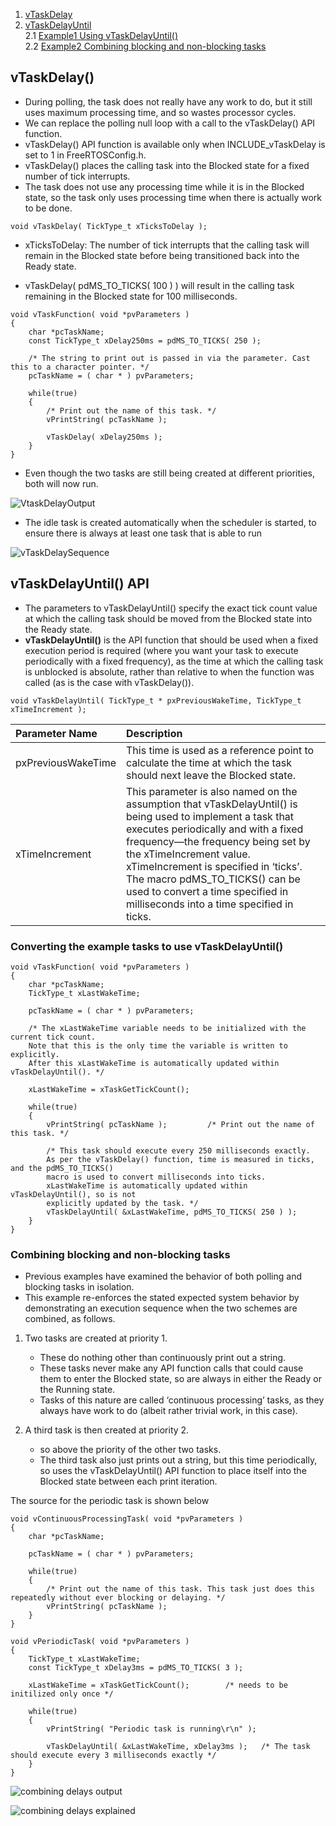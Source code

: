 1. [vTaskDelay](#vtaskdelay)    
2. [vTaskDelayUntil](#vtaskdelayuntil-api)   
    2.1 [Example1 Using vTaskDelayUntil()](#converting-the-example-tasks-to-use-vtaskdelayuntil)    
    2.2 [Example2 Combining blocking and non-blocking tasks](#combining-blocking-and-non-blocking-tasks)    

## vTaskDelay()
 
- During polling, the task does not really have any work to do, but it still uses maximum processing time, and so wastes processor cycles.
- We can replace the polling null loop with a call to the vTaskDelay() API function.
- vTaskDelay() API function is available only when INCLUDE_vTaskDelay is set to 1 in FreeRTOSConfig.h.
- vTaskDelay() places the calling task into the Blocked state for a fixed number of tick interrupts.
- The task does not use any processing time while it is in the Blocked state, so the task only uses processing time when there is actually work to be done.

`void vTaskDelay( TickType_t xTicksToDelay );`

- xTicksToDelay: The number of tick interrupts that the calling task will remain in the Blocked state before being transitioned back into the Ready state.

- vTaskDelay( pdMS_TO_TICKS( 100 ) ) will result in the calling task remaining in the Blocked state for 100 milliseconds.

```
void vTaskFunction( void *pvParameters )
{
    char *pcTaskName;
    const TickType_t xDelay250ms = pdMS_TO_TICKS( 250 );
    
    /* The string to print out is passed in via the parameter. Cast this to a character pointer. */
    pcTaskName = ( char * ) pvParameters;

    while(true)
    {
        /* Print out the name of this task. */
        vPrintString( pcTaskName );
    
        vTaskDelay( xDelay250ms );
    }
}
```

- Even though the two tasks are still being created at different priorities, both will now run.

![VtaskDelayOutput](VtaskDelayOutput.png)
 
- The idle task is created automatically when the scheduler is started, to ensure there is always at least one task that is able to run

![vTaskDelaySequence](vTaskDelaySequence.png)

## vTaskDelayUntil() API   

- The parameters to vTaskDelayUntil() specify the exact tick count value at which the calling task should be moved from the Blocked state into the Ready state. 
- **vTaskDelayUntil()** is the API function that should be used when a fixed execution period is required (where you want your task to execute periodically with a fixed frequency), as the time at which the calling task is unblocked is absolute, rather than relative to when the function was called (as is the case with vTaskDelay()).

`void vTaskDelayUntil( TickType_t * pxPreviousWakeTime, TickType_t xTimeIncrement );`

| Parameter Name | Description |
| :--- | :--- |
| pxPreviousWakeTime | This time is used as a reference point to calculate the time at which the task should next leave the Blocked state. |
| xTimeIncrement | This parameter is also named on the assumption that vTaskDelayUntil() is being used to implement a task that executes periodically and with a fixed frequency—the frequency being set by the xTimeIncrement value. xTimeIncrement is specified in ‘ticks’. The macro pdMS_TO_TICKS() can be used to convert a time specified in milliseconds into a time specified in ticks. |

### Converting the example tasks to use vTaskDelayUntil()

```
void vTaskFunction( void *pvParameters )
{
    char *pcTaskName;
    TickType_t xLastWakeTime;

    pcTaskName = ( char * ) pvParameters;

    /* The xLastWakeTime variable needs to be initialized with the current tick count. 
    Note that this is the only time the variable is written to explicitly.
    After this xLastWakeTime is automatically updated within vTaskDelayUntil(). */

    xLastWakeTime = xTaskGetTickCount();

    while(true)
    {
        vPrintString( pcTaskName );         /* Print out the name of this task. */

        /* This task should execute every 250 milliseconds exactly. 
        As per the vTaskDelay() function, time is measured in ticks, and the pdMS_TO_TICKS()
        macro is used to convert milliseconds into ticks.
        xLastWakeTime is automatically updated within vTaskDelayUntil(), so is not
        explicitly updated by the task. */
        vTaskDelayUntil( &xLastWakeTime, pdMS_TO_TICKS( 250 ) );
    }
}
```

### Combining blocking and non-blocking tasks

- Previous examples have examined the behavior of both polling and blocking tasks in isolation.
- This example re-enforces the stated expected system behavior by demonstrating an execution sequence when the two schemes are combined, as follows.

1. Two tasks are created at priority 1. 
    - These do nothing other than continuously print out a string.
    - These tasks never make any API function calls that could cause them to enter the Blocked state, so are always in either the Ready or the Running state. 
    - Tasks of this nature are called ‘continuous processing’ tasks, as they always have work to do (albeit rather trivial work, in this case). 

2. A third task is then created at priority 2. 
    - so above the priority of the other two tasks.
    - The third task also just prints out a string, but this time periodically, so uses the vTaskDelayUntil() API function to place itself into the Blocked state between each print iteration.

The source for the periodic task is shown below

```
void vContinuousProcessingTask( void *pvParameters )
{
    char *pcTaskName;

    pcTaskName = ( char * ) pvParameters;

    while(true)
    {
        /* Print out the name of this task. This task just does this repeatedly without ever blocking or delaying. */
        vPrintString( pcTaskName );
    }
}

void vPeriodicTask( void *pvParameters )
{
    TickType_t xLastWakeTime;
    const TickType_t xDelay3ms = pdMS_TO_TICKS( 3 );
    
    xLastWakeTime = xTaskGetTickCount();        /* needs to be initilized only once */

    while(true)
    {
        vPrintString( "Periodic task is running\r\n" );
       
        vTaskDelayUntil( &xLastWakeTime, xDelay3ms );   /* The task should execute every 3 milliseconds exactly */
    }
}
```

![combining delays output](combining_delays_output.png)

![combining delays explained](combining_delays_explained.png)


